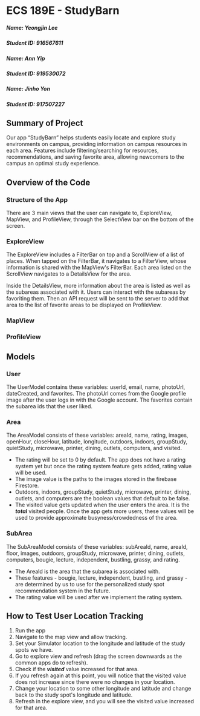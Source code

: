 # ECS 189E - StudyBarn

##### Name: Yeongjin Lee
##### Student ID: 916567611
##### Name: Ann Yip
##### Student ID: 919530072
##### Name: Jinho Yon
##### Student ID: 917507227

## Summary of Project
Our app “StudyBarn” helps students easily locate and explore study environments on campus, providing information on 
campus resources in each area. Features include filtering/searching for resources, recommendations, and saving favorite
area, allowing newcomers to the campus an optimal study experience.

## Overview of the Code
### Structure of the App
There are 3 main views that the user can navigate to, ExploreView, MapView, and ProfileView, through the SelectView bar on the bottom of the screen.

### ExploreView
The ExploreView includes a FilterBar on top and a ScrollView of a list of places. When tapped on the FilterBar, it navigates to a FilterView, whose information is shared with the MapView's FilterBar. Each area listed on the ScrollView navigates to a DetailsView for the area. 

Inside the DetailsView, more information about the area is listed as well as the subareas associated with it. Users can interact with the subareas by favoriting them. Then an API request will be sent to the server to add that area to the list of favorite areas to be displayed on ProfileView.

### MapView


### ProfileView


## Models
### User 
The UserModel contains these variables: userId, email, name, photoUrl, dateCreated, and favorites. The photoUrl comes from the Google profile image after the user logs in with the Google account. The favorites contain the subarea ids that the user liked.

### Area
The AreaModel consists of these variables: areaId, name, rating, images, openHour, closeHour, latitude, longitude, outdoors, indoors, groupStudy, quietStudy, microwave, printer, dining, outlets, computers, and visited.

- The rating will be set to 0 by default. The app does not have a rating system yet but once the rating system feature gets added, rating value will be used.
- The image value is the paths to the images stored in the firebase Firestore.
- Outdoors, indoors, groupStudy, quietStudy, microwave, printer, dining, outlets, and computers are the boolean values that default to be false.
- The visited value gets updated when the user enters the area. It is the ***total*** visited people. Once the app gets more users, these values will be used to provide approximate busyness/crowdedness of the area.

### SubArea
The SubAreaModel consists of these variables: subAreaId, name, areaId, floor, images, outdoors, groupStudy, microwave, printer, dining, outlets, computers, bougie, lecture, independent, bustling, grassy, and rating.

- The AreaId is the area that the subarea is associated with.
- These features - bougie, lecture, independent, bustling, and grassy - are determined by us to use for the personalized study spot recommendation system in the future.
- The rating value will be used after we implement the rating system.

## How to Test User Location Tracking
1) Run the app
2) Navigate to the map view and allow tracking.
3) Set your Simulator location to the longitude and latitude of the study spots we have.
4) Go to explore view and refresh (drag the screen downwards as the common apps do to refresh).
5) Check if the ***visited*** value increased for that area.
6) If you refresh again at this point, you will notice that the visited value does not increase since there were no changes in your location.
7) Change your location to some other longitude and latitude and change back to the study spot's longitude and latitude.
8) Refresh in the explore view, and you will see the visited value increased for that area.
